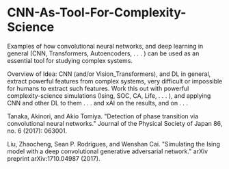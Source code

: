 # CNN-As-Tool-For-Complexity-Science
Examples of how convolutional neural networks, and deep learning in general (CNN, Transformers, Autoencoders, . . . ) can be used as an essential tool for studying complex systems. 

Overview of Idea: CNN (and/or Vision_Transformers), and DL in general, extract powerful features from complex systems, very difficult or impossible for humans to extract such features. 
Work this out with powerful complexity-science simulations (Ising, SOC, CA, Life, . . . ), and applying CNN and other DL to them . . . and 
xAI on the results, and on . . . 


Tanaka, Akinori, and Akio Tomiya. "Detection of phase transition via convolutional neural networks." Journal of the Physical Society of Japan 86, no. 6 (2017): 063001.

Liu, Zhaocheng, Sean P. Rodrigues, and Wenshan Cai. "Simulating the Ising model with a deep convolutional generative adversarial network." arXiv preprint arXiv:1710.04987 (2017).